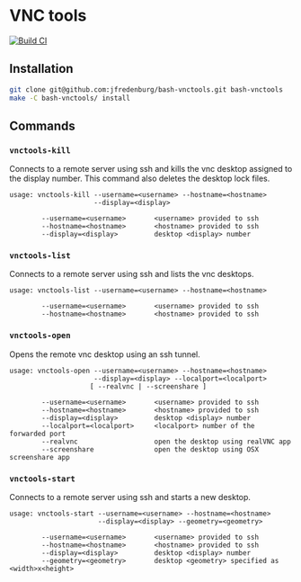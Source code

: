 # VNC tools
[![Build CI](https://github.com/ic-designer/bash-vnctools/actions/workflows/makefile.yml/badge.svg)](https://github.com/ic-designer/bash-vnctools/actions/workflows/makefile.yml)

## Installation

```bash
git clone git@github.com:jfredenburg/bash-vnctools.git bash-vnctools
make -C bash-vnctools/ install
```

## Commands

### `vnctools-kill`

Connects to a remote server using ssh and kills the vnc desktop assigned to the display number.
This command also deletes the desktop lock files.

```
usage: vnctools-kill --username=<username> --hostname=<hostname>
                     --display=<display>

        --username=<username>       <username> provided to ssh
        --hostname=<hostname>       <hostname> provided to ssh
        --display=<display>         desktop <display> number
```


### `vnctools-list`

Connects to a remote server using ssh and lists the vnc desktops.

```
usage: vnctools-list --username=<username> --hostname=<hostname>

        --username=<username>       <username> provided to ssh
        --hostname=<hostname>       <hostname> provided to ssh
```


### `vnctools-open`

Opens the remote vnc desktop using an ssh tunnel.

```
usage: vnctools-open --username=<username> --hostname=<hostname>
                     --display=<display> --localport=<localport>
                    [ --realvnc | --screenshare ]

        --username=<username>       <username> provided to ssh
        --hostname=<hostname>       <hostname> provided to ssh
        --display=<display>         desktop <display> number
        --localport=<localport>     <localport> number of the forwarded port
        --realvnc                   open the desktop using realVNC app
        --screenshare               open the desktop using OSX screenshare app

```


### `vnctools-start`

Connects to a remote server using ssh and starts a new desktop.

```
usage: vnctools-start --username=<username> --hostname=<hostname>
                      --display=<display> --geometry=<geometry>

        --username=<username>       <username> provided to ssh
        --hostname=<hostname>       <hostname> provided to ssh
        --display=<display>         desktop <display> number
        --geometry=<geometry>       desktop <geometry> specified as <width>x<height>
```
